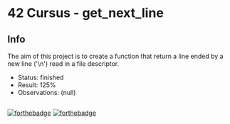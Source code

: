 # 42 Cursus - get_next_line

## Info

The aim of this project is to create a function that return a line ended by a new line ('\n') read in a file descriptor.

- Status: finished
- Result: 125%
- Observations: (null)

##
[![forthebadge](https://forthebadge.com/images/badges/made-with-c.svg)](https://forthebadge.com)
[![forthebadge](https://forthebadge.com/images/badges/powered-by-black-magic.svg)](https://forthebadge.com)
